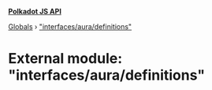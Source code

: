 **[Polkadot JS API](../README.md)**

[Globals](../globals.md) › [&quot;interfaces/aura/definitions&quot;](_interfaces_aura_definitions_.md)

# External module: "interfaces/aura/definitions"

